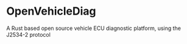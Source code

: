 # OpenVehicleDiag
A Rust based open source vehicle ECU diagnostic platform, using the J2534-2 protocol
